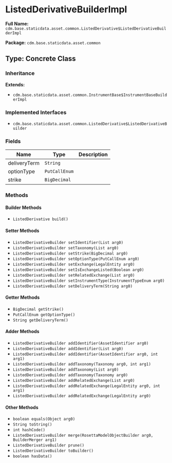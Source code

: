 # ListedDerivativeBuilderImpl

**Full Name:** `cdm.base.staticdata.asset.common.ListedDerivative$ListedDerivativeBuilderImpl`

**Package:** `cdm.base.staticdata.asset.common`

## Type: Concrete Class

### Inheritance

**Extends:**
- `cdm.base.staticdata.asset.common.InstrumentBase$InstrumentBaseBuilderImpl`

### Implemented Interfaces

- `cdm.base.staticdata.asset.common.ListedDerivative$ListedDerivativeBuilder`

### Fields

| Name | Type | Description |
|------|------|-------------|
| deliveryTerm | `String` |  |
| optionType | `PutCallEnum` |  |
| strike | `BigDecimal` |  |

### Methods

#### Builder Methods

- `ListedDerivative build()`

#### Setter Methods

- `ListedDerivativeBuilder setIdentifier(List arg0)`
- `ListedDerivativeBuilder setTaxonomy(List arg0)`
- `ListedDerivativeBuilder setStrike(BigDecimal arg0)`
- `ListedDerivativeBuilder setOptionType(PutCallEnum arg0)`
- `ListedDerivativeBuilder setExchange(LegalEntity arg0)`
- `ListedDerivativeBuilder setIsExchangeListed(Boolean arg0)`
- `ListedDerivativeBuilder setRelatedExchange(List arg0)`
- `ListedDerivativeBuilder setInstrumentType(InstrumentTypeEnum arg0)`
- `ListedDerivativeBuilder setDeliveryTerm(String arg0)`

#### Getter Methods

- `BigDecimal getStrike()`
- `PutCallEnum getOptionType()`
- `String getDeliveryTerm()`

#### Adder Methods

- `ListedDerivativeBuilder addIdentifier(AssetIdentifier arg0)`
- `ListedDerivativeBuilder addIdentifier(List arg0)`
- `ListedDerivativeBuilder addIdentifier(AssetIdentifier arg0, int arg1)`
- `ListedDerivativeBuilder addTaxonomy(Taxonomy arg0, int arg1)`
- `ListedDerivativeBuilder addTaxonomy(List arg0)`
- `ListedDerivativeBuilder addTaxonomy(Taxonomy arg0)`
- `ListedDerivativeBuilder addRelatedExchange(List arg0)`
- `ListedDerivativeBuilder addRelatedExchange(LegalEntity arg0, int arg1)`
- `ListedDerivativeBuilder addRelatedExchange(LegalEntity arg0)`

#### Other Methods

- `boolean equals(Object arg0)`
- `String toString()`
- `int hashCode()`
- `ListedDerivativeBuilder merge(RosettaModelObjectBuilder arg0, BuilderMerger arg1)`
- `ListedDerivativeBuilder prune()`
- `ListedDerivativeBuilder toBuilder()`
- `boolean hasData()`

